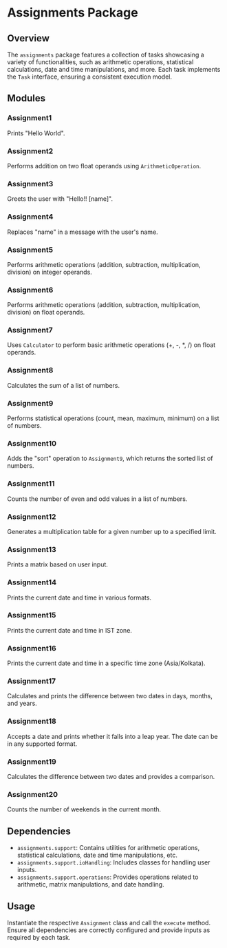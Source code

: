 # Assignments Package

## Overview

The `assignments` package features a collection of tasks showcasing a variety of functionalities, such as arithmetic operations, statistical calculations, date and time manipulations, and more. Each task implements the `Task` interface, ensuring a consistent execution model.

## Modules

### Assignment1
Prints "Hello World".

### Assignment2
Performs addition on two float operands using `ArithmeticOperation`.

### Assignment3
Greets the user with "Hello!! [name]".

### Assignment4
Replaces "name" in a message with the user's name.

### Assignment5
Performs arithmetic operations (addition, subtraction, multiplication, division) on integer operands.

### Assignment6
Performs arithmetic operations (addition, subtraction, multiplication, division) on float operands.

### Assignment7
Uses `Calculator` to perform basic arithmetic operations (+, -, *, /) on float operands.

### Assignment8
Calculates the sum of a list of numbers.

### Assignment9
Performs statistical operations (count, mean, maximum, minimum) on a list of numbers.

### Assignment10
Adds the "sort" operation to `Assignment9`, which returns the sorted list of numbers.

### Assignment11
Counts the number of even and odd values in a list of numbers.

### Assignment12
Generates a multiplication table for a given number up to a specified limit.

### Assignment13
Prints a matrix based on user input.

### Assignment14
Prints the current date and time in various formats.

### Assignment15
Prints the current date and time in IST zone.

### Assignment16
Prints the current date and time in a specific time zone (Asia/Kolkata).

### Assignment17
Calculates and prints the difference between two dates in days, months, and years.

### Assignment18
Accepts a date and prints whether it falls into a leap year. The date can be in any supported format.

### Assignment19
Calculates the difference between two dates and provides a comparison.

### Assignment20
Counts the number of weekends in the current month.

## Dependencies

- `assignments.support`: Contains utilities for arithmetic operations, statistical calculations, date and time manipulations, etc.
- `assignments.support.ioHandling`: Includes classes for handling user inputs.
- `assignments.support.operations`: Provides operations related to arithmetic, matrix manipulations, and date handling.

## Usage

Instantiate the respective `Assignment` class and call the `execute` method. Ensure all dependencies are correctly configured and provide inputs as required by each task.


